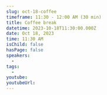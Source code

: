 ```yaml
---
slug: oct-18-coffee
timeframe: 11:30 - 12:00 AM (30 min)
title: Coffee break
datetime: 2023-10-18T11:30:00.000Z
date: Oct 18, 2023
time: 11:30 AM
isChild: false
hasPage: false
speakers:
  -
tags:
  -
youtube:
youtubeUrl:
---
```

